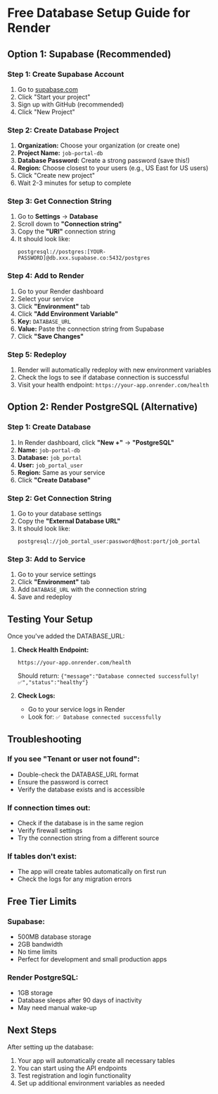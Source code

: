 # Free Database Setup Guide for Render

## Option 1: Supabase (Recommended)

### Step 1: Create Supabase Account
1. Go to [supabase.com](https://supabase.com)
2. Click "Start your project"
3. Sign up with GitHub (recommended)
4. Click "New Project"

### Step 2: Create Database Project
1. **Organization:** Choose your organization (or create one)
2. **Project Name:** `job-portal-db`
3. **Database Password:** Create a strong password (save this!)
4. **Region:** Choose closest to your users (e.g., US East for US users)
5. Click "Create new project"
6. Wait 2-3 minutes for setup to complete

### Step 3: Get Connection String
1. Go to **Settings** → **Database**
2. Scroll down to **"Connection string"**
3. Copy the **"URI"** connection string
4. It should look like:
   ```
   postgresql://postgres:[YOUR-PASSWORD]@db.xxx.supabase.co:5432/postgres
   ```

### Step 4: Add to Render
1. Go to your Render dashboard
2. Select your service
3. Click **"Environment"** tab
4. Click **"Add Environment Variable"**
5. **Key:** `DATABASE_URL`
6. **Value:** Paste the connection string from Supabase
7. Click **"Save Changes"**

### Step 5: Redeploy
1. Render will automatically redeploy with new environment variables
2. Check the logs to see if database connection is successful
3. Visit your health endpoint: `https://your-app.onrender.com/health`

## Option 2: Render PostgreSQL (Alternative)

### Step 1: Create Database
1. In Render dashboard, click **"New +"** → **"PostgreSQL"**
2. **Name:** `job-portal-db`
3. **Database:** `job_portal`
4. **User:** `job_portal_user`
5. **Region:** Same as your service
6. Click **"Create Database"**

### Step 2: Get Connection String
1. Go to your database settings
2. Copy the **"External Database URL"**
3. It should look like:
   ```
   postgresql://job_portal_user:password@host:port/job_portal
   ```

### Step 3: Add to Service
1. Go to your service settings
2. Click **"Environment"** tab
3. Add `DATABASE_URL` with the connection string
4. Save and redeploy

## Testing Your Setup

Once you've added the DATABASE_URL:

1. **Check Health Endpoint:**
   ```
   https://your-app.onrender.com/health
   ```
   Should return: `{"message":"Database connected successfully! ✅","status":"healthy"}`

2. **Check Logs:**
   - Go to your service logs in Render
   - Look for: `✅ Database connected successfully`

## Troubleshooting

### If you see "Tenant or user not found":
- Double-check the DATABASE_URL format
- Ensure the password is correct
- Verify the database exists and is accessible

### If connection times out:
- Check if the database is in the same region
- Verify firewall settings
- Try the connection string from a different source

### If tables don't exist:
- The app will create tables automatically on first run
- Check the logs for any migration errors

## Free Tier Limits

### Supabase:
- 500MB database storage
- 2GB bandwidth
- No time limits
- Perfect for development and small production apps

### Render PostgreSQL:
- 1GB storage
- Database sleeps after 90 days of inactivity
- May need manual wake-up

## Next Steps

After setting up the database:
1. Your app will automatically create all necessary tables
2. You can start using the API endpoints
3. Test registration and login functionality
4. Set up additional environment variables as needed
